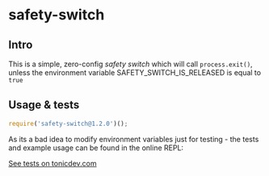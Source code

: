 # safety-switch

## Intro

This is a simple, zero-config _safety switch_ which will call `process.exit()`, unless the environment variable SAFETY_SWITCH_IS_RELEASED is equal to `true`


## Usage & tests

```javascript
require('safety-switch@1.2.0')();

```

As its a bad idea to modify environment variables just for testing - the tests and example usage can be found in the online REPL:

[See tests on tonicdev.com](https://tonicdev.com/ashcoolman/safety-switch)
